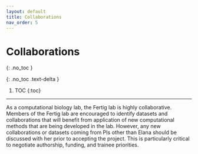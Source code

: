 ```yaml
---
layout: default
title: Collaborations
nav_order: 5
---
```


# Collaborations
{: .no_toc }

{: .no_toc .text-delta }

1. TOC
{:toc}

---

As a computational biology lab, the Fertig lab is highly collaborative. Members of the Fertig lab are encouraged to identify datasets and collaborations that will benefit from application of new computational methods that are being developed in the lab. However, any new collaborations or datasets coming from PIs other than Elana should be discussed with her prior to accepting the project. This is particularly critical to negotiate authorship, funding, and trainee priorities.

<!-- just_the_docs:
  # Define which collections are used in just-the-docs
  collections:
    # Reference the "tests" collection
    tests:
      # Give the collection a name
      name: Tests
      # Exclude the collection from the navigation
      # Supports true or false (default)
      # nav_exclude: true
      # Fold the collection in the navigation
      # Supports true or false (default)
      # nav_fold: true  # note: this option is new in v0.4
      # Exclude the collection from the search
      # Supports true or false (default)
      # search_exclude: true -->
